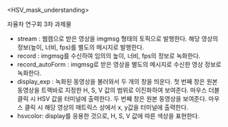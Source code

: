 <HSV_mask_understanding>

자율차 연구회 3차 과제물

- stream : 웹캠으로 받은 영상을 imgmsg 형태의 토픽으로 발행한다. 해당 영상의 정보(높이, 너비, fps)를 별도의 메시지로 발행한다.
- record : imgmsg를 수신하여 임의의 높이, 너비, fps의 정보로 녹화한다.
- record_autoForm : imgmsg로 받은 영상을 별도의 메시지로 수신한 영상 정보로 녹화한다. 
- display_exp : 녹화된 동영상을 불러와서 두 개의 창을 띄운다. 
                첫 번째 창은 원본 동영상을 트랙바로 지정한 H, S, V 값의 범위로 이진화하여 보여준다. 마우스 더블클릭 시 HSV 값을 터미널에 출력한다. 
                두 번째 창은 원본 동영상을 보여준다. 마우스 클릭 시 해당 영상의 매트릭스 상에서 x, y값을 터미널에 출력한다. 
- hsvcolor: display를 응용한 것으로, H, S, V 값에 따른 색상을 표현한다. 
